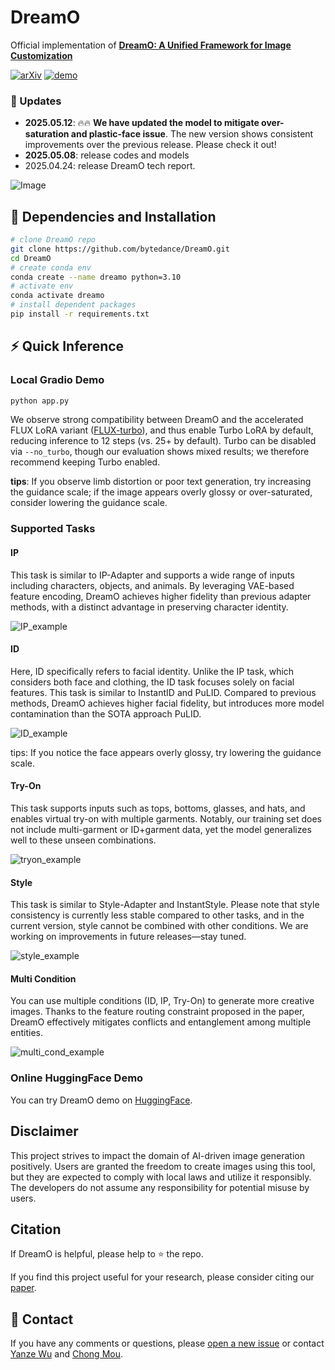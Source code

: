 # DreamO

Official implementation of **[DreamO: A Unified Framework for Image Customization](https://arxiv.org/abs/2504.16915)**

[![arXiv](https://img.shields.io/badge/arXiv-Paper-<COLOR>.svg)](https://arxiv.org/abs/2504.16915) [![demo](https://img.shields.io/badge/🤗-HuggingFace_Demo-orange)](https://huggingface.co/spaces/ByteDance/DreamO) <br>

### :triangular_flag_on_post: Updates
* **2025.05.12**: 🔥🔥 **We have updated the model to mitigate over-saturation and plastic-face issue**. The new version shows consistent improvements over the previous release. Please check it out!
* **2025.05.08**: release codes and models
* 2025.04.24: release DreamO tech report.

![Image](https://github.com/user-attachments/assets/c40d73a4-66a0-4caa-a018-671a0a15d921)

## :wrench: Dependencies and Installation
```bash
# clone DreamO repo
git clone https://github.com/bytedance/DreamO.git
cd DreamO
# create conda env
conda create --name dreamo python=3.10
# activate env
conda activate dreamo
# install dependent packages
pip install -r requirements.txt
```


## :zap: Quick Inference
### Local Gradio Demo
```bash
python app.py
```
We observe strong compatibility between DreamO and the accelerated FLUX LoRA variant 
([FLUX-turbo](https://huggingface.co/alimama-creative/FLUX.1-Turbo-Alpha)), and thus enable Turbo LoRA by default, 
reducing inference to 12 steps (vs. 25+ by default). Turbo can be disabled via `--no_turbo`, though our evaluation shows mixed results; 
we therefore recommend keeping Turbo enabled.

**tips**: If you observe limb distortion or poor text generation, try increasing the guidance scale; if the image appears overly glossy or over-saturated, consider lowering the guidance scale.

### Supported Tasks
#### IP
This task is similar to IP-Adapter and supports a wide range of inputs including characters, objects, and animals. 
By leveraging VAE-based feature encoding, DreamO achieves higher fidelity than previous adapter methods, with a distinct advantage in preserving character identity.

![IP_example](https://github.com/user-attachments/assets/086ceabd-338b-4fef-ad1f-bab6b30a1160)

#### ID
Here, ID specifically refers to facial identity. Unlike the IP task, which considers both face and clothing, 
the ID task focuses solely on facial features. This task is similar to InstantID and PuLID. 
Compared to previous methods, DreamO achieves higher facial fidelity, but introduces more model contamination than the SOTA approach PuLID.

![ID_example](https://github.com/user-attachments/assets/392dd325-d4f4-4abb-9718-4b16fe7844c6)

tips: If you notice the face appears overly glossy, try lowering the guidance scale.

#### Try-On
This task supports inputs such as tops, bottoms, glasses, and hats, and enables virtual try-on with multiple garments. 
Notably, our training set does not include multi-garment or ID+garment data, yet the model generalizes well to these unseen combinations.

![tryon_example](https://github.com/user-attachments/assets/fefec673-110a-44f2-83a9-5b779728a734)

#### Style
This task is similar to Style-Adapter and InstantStyle. Please note that style consistency is currently less stable compared to other tasks, 
and in the current version, style cannot be combined with other conditions. We are working on improvements in future releases—stay tuned.

![style_example](https://github.com/user-attachments/assets/0a31674a-c3c2-451f-91e4-c521659d40f3)

#### Multi Condition
You can use multiple conditions (ID, IP, Try-On) to generate more creative images. 
Thanks to the feature routing constraint proposed in the paper, DreamO effectively mitigates conflicts and entanglement among multiple entities.

![multi_cond_example](https://github.com/user-attachments/assets/e43e6ebb-a028-4b29-b76d-3eaa1e69b9c9)


### Online HuggingFace Demo
You can try DreamO demo on [HuggingFace](https://huggingface.co/spaces/ByteDance/DreamO).


## Disclaimer

This project strives to impact the domain of AI-driven image generation positively. Users are granted the freedom to
create images using this tool, but they are expected to comply with local laws and utilize it responsibly.
The developers do not assume any responsibility for potential misuse by users.


##  Citation

If DreamO is helpful, please help to ⭐ the repo.

If you find this project useful for your research, please consider citing our [paper](https://arxiv.org/abs/2504.16915).

## :e-mail: Contact
If you have any comments or questions, please [open a new issue](https://github.com/xxx/xxx/issues/new/choose) or contact [Yanze Wu](https://tothebeginning.github.io/) and [Chong Mou](mailto:eechongm@gmail.com).